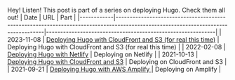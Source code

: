 Hey! Listen! This post is part of a series on deploying Hugo. Check them all out!
| Date       | URL                                                                                                                              | Part                                                       |
|------------|----------------------------------------------------------------------------------------------------------------------------------|------------------------------------------------------------|
| 2023-11-08 | [Deploying Hugo with CloudFront and S3 (for real this time)](/2023/11/deploying-hugo-with-cloudfront-and-s3-for-real-this-time/) | Deploying Hugo with CloudFront and S3 (for real this time) |
| 2022-02-08 | [Deploying Hugo with Netlify](/2022/02/deploying-hugo-with-netlify/)                                                             | Deploying on Netlify                                       |
| 2021-10-13 | [Deploying Hugo with CloudFront and S3](/2021/10/deploying-hugo-with-cloudfront-and-s3/)                                         | Deploying on CloudFront and S3                             |
| 2021-09-21 | [Deploying Hugo with AWS Amplify ](/2021/09/deploying-hugo-with-aws-amplify/)                                                    | Deploying on Amplify                                       |